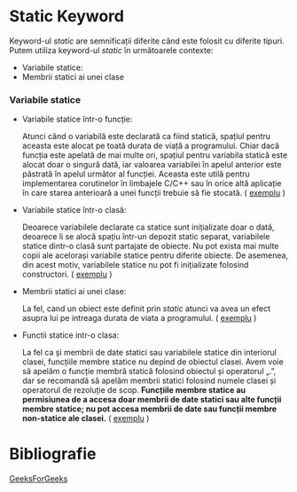# Static Keyword

Keyword-ul *static* are semnificații diferite când este folosit cu diferite tipuri. Putem utiliza keyword-ul *static* în următoarele contexte:

* Variabile statice: 
* Membrii statici ai unei clase

### Variabile statice
* Variabile statice într-o funcție:
  
   Atunci când o variabilă este declarată ca fiind statică, spațiul pentru aceasta este alocat pe toată durata de viață a programului. Chiar dacă funcția este apelată de mai multe ori, spațiul pentru variabila statică este alocat doar o singură dată, iar valoarea variabilei în apelul anterior este păstrată în apelul următor al funcției. Aceasta este utilă pentru implementarea corutinelor în limbajele C/C++ sau în orice altă aplicație în care starea anterioară a unei funcții trebuie să fie stocată. ( [exemplu](variabila_statica.cpp) )
* Variabile statice într-o clasă:
  
   Deoarece variabilele declarate ca statice sunt inițializate doar o dată, deoarece li se alocă spațiu într-un depozit static separat, variabilele statice dintr-o clasă sunt partajate de obiecte. Nu pot exista mai multe copii ale acelorași variabile statice pentru diferite obiecte. De asemenea, din acest motiv, variabilele statice nu pot fi inițializate folosind constructori. ( [exemplu](variabila_statica_clasa.cpp) )


* Membrii statici ai unei clase:

    La fel, cand un obiect este definit prin *static* atunci va avea un efect asupra lui pe intreaga durata de viata a programului. ( [exemplu](statica_membru_clasa.cpp) )

* Functii statice intr-o clasa:

     La fel ca și membrii de date statici sau variabilele statice din interiorul clasei, funcțiile membre statice nu depind de obiectul clasei. Avem voie să apelăm o funcție membră statică folosind obiectul și operatorul „.”, dar se recomandă să apelăm membrii statici folosind numele clasei și operatorul de rezoluție de scop. **Funcțiile membre statice au permisiunea de a accesa doar membrii de date statici sau alte funcții membre statice; nu pot accesa membrii de date sau funcții membre non-statice ale clasei.** ( [exemplu](static_functions.cpp) )


# Bibliografie


[GeeksForGeeks](https://www.geeksforgeeks.org/static-keyword-cpp/)
